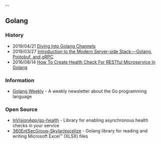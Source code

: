 
--
## Golang

### History
- 2019/04/21 [Diving Into Golang Channels](https://itnext.io/diving-into-golang-channels-e9e610d586e8)
- 2019/03/27 [Introduction to the Modern Server-side Stack — Golang, Protobuf, and gRPC](https://medium.com/velotio-perspectives/introduction-to-the-modern-server-side-stack-golang-protobuf-and-grpc-40407486568)
- 2016/08/14 [How To Create Health Check For RESTful Microservice In Golang](http://goinbigdata.com/how-to-create-health-check-for-restful-microservice-in-golang/)


### Information
- [Golang Weekly](https://golangweekly.com/) - A weekly newsletter about the Go programming language


### Open Source
- [InVisionApp/go-health](https://github.com/InVisionApp/go-health) - Library for enabling asynchronous health checks in your service
- [360EntSecGroup-Skylar/excelize](https://github.com/360EntSecGroup-Skylar/excelize) - Golang library for reading and writing Microsoft Excel™ (XLSX) files
